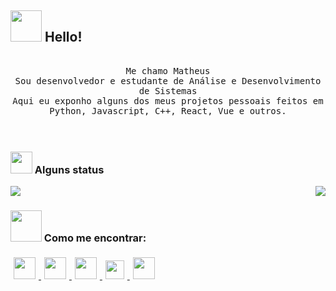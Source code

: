 ## <img src="https://raw.githubusercontent.com/alexnaiman/alexnaiman/master/resources/welcomeglitch.gif" width="50px" /> Hello!

<p align="center" >
  <samp>
    <br />Me chamo Matheus
    <br/>Sou desenvolvedor e estudante de Análise e Desenvolvimento de Sistemas
      <br/>Aqui eu exponho alguns dos meus projetos pessoais feitos em Python, Javascript, C++, React, Vue e outros.
  </samp>
  <br/>
  <br/>
  <br/>
</p>


### <img src="https://raw.githubusercontent.com/alexnaiman/alexnaiman/master/resources/stats.png" width="35px" /> Alguns status


<p align="right">
<img align="left" src="https://github-readme-stats.vercel.app/api?username=matheusassism&theme=tokyonight&show_icons=true" />

<img  float="right" src="https://github-readme-stats.vercel.app/api/top-langs/?username=matheusassism&theme=tokyonight&show_icons=true" />

</p>

### <img src="https://raw.githubusercontent.com/alexnaiman/alexnaiman/master/resources/bongocat.gif" width="50px" /> Como me encontrar:
<p align="left">
  </a>
  <a href="https://www.linkedin.com/in/matheus-assis-788a17188/">
    <img src="https://raw.githubusercontent.com/alexnaiman/alexnaiman/master/resources/linkedin.webp" height="35px" style="margin: 5px;" />
  </a>
   <a href="https://api.whatsapp.com/send/?phone=5561985775929&text&app_absent=0&lang=pt_br">
    <img src="https://www.jungnapratica.com.br/wp-content/uploads/2019/05/icon-whatsApp.png" height="35px" style="margin: 5px;" />
  </a>
  
  <a href="https://discord.gg/vENjWZgWbm">
    <img src="https://raw.githubusercontent.com/alexnaiman/alexnaiman/master/resources/discord.png" height="35px" style="margin: 5px;" />
  </a>
  <a href="mailto:matheusassismelo@gmail.com">
    <img src="https://raw.githubusercontent.com/alexnaiman/alexnaiman/master/resources/gmail.png" height="30px" style="margin: 5px;" />
  </a>
  <a href="https://drive.google.com/file/d/1bnqmmidhau-lyFgV_L34rM5-CHDhDkFn/view?usp=sharing">
    <img src="https://image.flaticon.com/icons/png/512/65/65032.png" height="35px" style="margin: 5px;" />
  </a>
</p>
